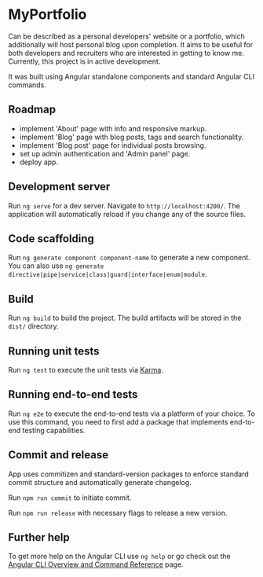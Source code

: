# MyPortfolio

Can be described as a personal developers' website or a portfolio, which additionally will host personal blog upon completion. It aims to be useful for both developers and recruiters who are interested in getting to know me. Currently, this project is in active development.

It was built using Angular standalone components and standard Angular CLI commands.

## Roadmap
- implement 'About' page with info and responsive markup.
- implement 'Blog' page with blog posts, tags and search functionality.
- implement 'Blog post' page for individual posts browsing.
- set up admin authentication and 'Admin panel' page.
- deploy app.

## Development server

Run `ng serve` for a dev server. Navigate to `http://localhost:4200/`. The application will automatically reload if you change any of the source files.

## Code scaffolding

Run `ng generate component component-name` to generate a new component. You can also use `ng generate directive|pipe|service|class|guard|interface|enum|module`.

## Build

Run `ng build` to build the project. The build artifacts will be stored in the `dist/` directory.

## Running unit tests

Run `ng test` to execute the unit tests via [Karma](https://karma-runner.github.io).

## Running end-to-end tests

Run `ng e2e` to execute the end-to-end tests via a platform of your choice. To use this command, you need to first add a package that implements end-to-end testing capabilities.

## Commit and release

App uses commitizen and standard-version packages to enforce standard commit structure and automatically generate changelog.

Run `npm run commit` to initiate commit.

Run `npm run release` with necessary flags to release a new version.

## Further help

To get more help on the Angular CLI use `ng help` or go check out the [Angular CLI Overview and Command Reference](https://angular.io/cli) page.
